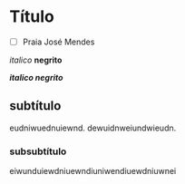 # Título
- [ ] Praia José Mendes

*italico*
**negrito**

***italico negrito***

## subtítulo
eudniwuednuiewnd.
dewuidnweiundwieudn.

### subsubtítulo
eiwunduiewdniuewndiuniwendiuewdniuwnei
